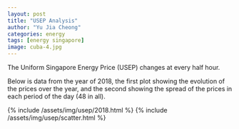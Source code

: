 ```yaml
---
layout: post
title: "USEP Analysis"
author: "Yu Jia Cheong"
categories: energy
tags: [energy singapore]
image: cuba-4.jpg
---
```

The Uniform Singapore Energy Price (USEP) changes at every half hour.

Below is data from the year of 2018, the first plot showing the evolution of the prices over the year, and the second showing the spread of the prices in each period of the day (48 in all).

{% include /assets/img/usep/2018.html %}
{% include /assets/img/usep/scatter.html %}
